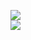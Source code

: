 [![](https://img.shields.io/badge/Made%20With-Github%20Spray-lightgrey.svg?style=for-the-badge&logo=github)](https://github.com/Annihil/github-spray#11916)  
[![](https://i.imgur.com/2DrTn0Z.gif)](https://github.com/Annihil/github-spray)